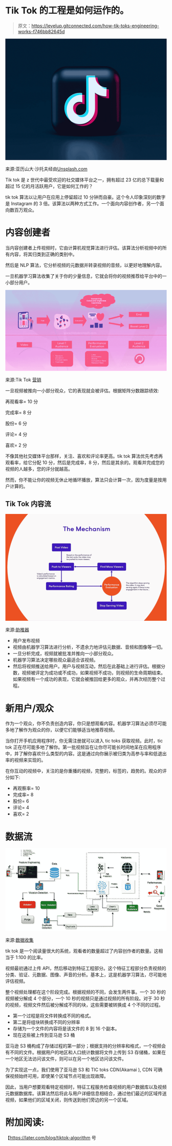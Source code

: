 # Tik Tok 的工程是如何运作的。

> 原文：<https://levelup.gitconnected.com/how-tik-toks-engineering-works-f746bb82645d>

![](img/9322df32380f0fd98369c3960528929b.png)

来源:亚历山大·沙托夫经由[Unsplash.com](https://unsplash.com/photos/I4p0FcjDBJI)

Tik tok 是 z 世代中最受欢迎的社交媒体平台之一，拥有超过 23 亿的总下载量和超过 15 亿的月活跃用户，它是如何工作的？

tik tok 算法以让用户在应用上停留超过 10 分钟而自豪。这个令人印象深刻的数字是 Instagram 的 3 倍。该算法以两种方式工作。一个面向内容创作者，另一个面向数百万观众。

# 内容创建者

当内容创建者上传视频时，它由计算机视觉算法进行评估。该算法分析视频中的所有内容，将其归类到正确的类别中。

然后是 NLP 算法，它分析视频的元数据并转录视频的音频，以更好地理解内容。

一旦机器学习算法收集了关于你的少量信息，它就会将你的视频推荐给平台中的一小部分用户。

![](img/c1e363eadf6591609a6747ee00e1d918.png)

来源:Tik Tok [营销](https://tiktokconsult.com/wp-content/uploads/2020/02/tiktokmarketing.ch_Blog_Algorithmus-ENG-1024x512.png)

一旦视频被推向一小部分观众，它的表现就会被评估。根据矩阵分数跟踪绩效:

再观看率= 10 分

完成率= 8 分

股份= 6 分

评论= 4 分

喜欢= 2 分

不像其他社交媒体平台那样，关注、喜欢和评论率更高。tik tok 算法优先考虑再观看率，给它分配 10 分，然后是完成率，8 分，然后是其余的。观看并完成您的视频的人越多，您的评分就越高。

然而，你不能让你的视频无休止地循环播放，算法只会计算一次，因为度量是按用户计算的。

## Tik Tok 内容流

![](img/b5a7e8fa7c372a8a427f346bc2905269.png)

来源:[助推器](https://wearebooster.com/wp-content/uploads/2020/07/TikTok-Algorithm-Process-Flow-Chart-1200x795.jpg)

*   用户发布视频
*   视频由机器学习算法进行分析，不遗余力地评估元数据、音频和图像等一切。
*   一旦分析完成，视频就被批准并推向一小部分观众。
*   机器学习算法决定哪些观众最适合该视频。
*   然后将视频推送给用户。用户与视频互动，然后在此基础上进行评估。根据分数，视频被评定为成功或不成功，如果视频不成功，则视频的生命周期结束。如果视频有一个成功的表现，它就会被推回给更多的观众，并再次经历整个过程。

# 新用户/观众

作为一个观众，你不负责创造内容，你只是想观看内容。机器学习算法必须尽可能多地了解作为观众的你，以便它们能够适当地推荐视频。

当你打开手机应用程序时，你无需注册就可以进入 tic toks 获取视频。此时，tic tok 正在尽可能多地了解你。第一批视频旨在让你尽可能长时间地呆在应用程序中，并了解你喜欢什么类型的内容。这是通过向你展示被归类为高参与率和低退出率的视频来实现的。

在你互动的视频中，关注的是你重播的视频，完整的，标签的，趋势的。观众的评分如下:

*   再观察率= 10
*   完成率= 8
*   股份= 6
*   评论= 4
*   喜欢= 2

# 数据流

![](img/f9a9ffad213835d1bf54fd00f807637c.png)

来源:[数据收集](https://cdn-images-1.medium.com/max/1600/1*itNy-sECVewPMOEb2_t2lg.png)

tik tok 是一个阅读量很大的系统，观看者的数量超过了内容创作者的数量。这相当于 1:100 的比率。

视频最初通过上传 API，然后移动到特征工程部分。这个特征工程部分负责视频的分类、验证、元数据、图像、声音的分析。基本上，这是机器学习算法，尽可能地评估视频。

整个视频处理都在这个阶段完成。根据视频的不同，会发生两件事。一个 30 秒的视频被分解成 4 个部分，一个 10 秒的视频只是通过视频的所有阶段。对于 30 秒的视频，视频文件然后被分解成不同的块，这些需要被转换成 4 个不同的过程。

*   第一个过程是将文件转换成不同的格式。
*   第二是将组块转换成不同的分辨率
*   存储为一个文件的内容将是该文件的 8 到 16 个副本。
*   现在这些被上传到亚马逊 S3 桶

亚马逊 S3 桶构成了存储过程的第一部分；根据支持的分辨率和格式，一个视频会有不同的文件。根据用户的地区和人口统计数据将文件上传到 S3 存储桶，如果在一个地区无法访问该文件，则可以在另一个地区访问该文件。

为了实现这一点，我们使用了亚马逊 S3 和 TIC toks CDN(Akamai ), CDN 可确保视频始终可用，即使某个区域节点可能出现故障。

因此，当用户想要观看特定视频时，特征工程服务检查视频的用户数据库以及视频元数据数据库。该算法然后将此与用户详细信息相结合，通过他们最近的区域传送视频，如果他们的区域关闭，则传送到他们旁边的另一个区域。

# 附加阅读:

【https://later.com/blog/tiktok-algorithm 号